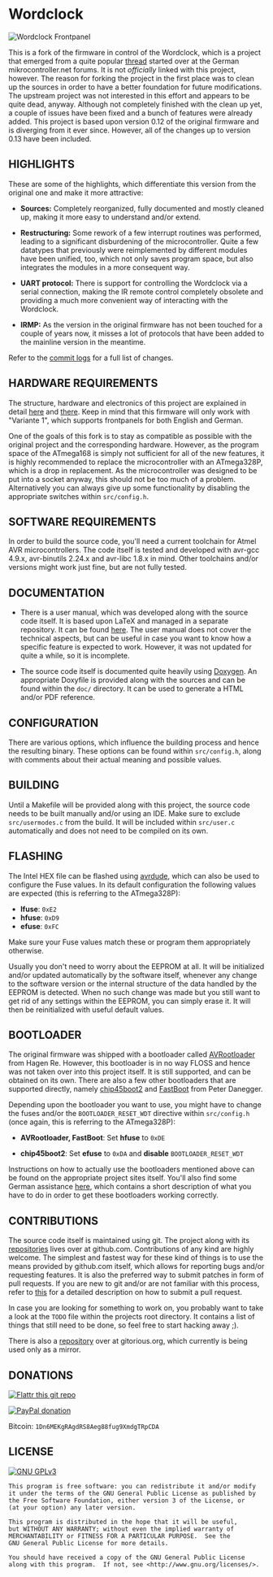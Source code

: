 # Wordclock

![Wordclock Frontpanel][0]

This is a fork of the firmware in control of the Wordclock, which is a project
that emerged from a quite popular [thread][1] started over at the German
mikrocontroller.net forums. It is not *officially* linked with this project,
however. The reason for forking the project in the first place was to clean up
the sources in order to have a better foundation for future modifications. The
upstream project was not interested in this effort and appears to be quite dead,
anyway. Although not completely finished with the clean up yet, a couple of
issues have been fixed and a bunch of features were already added. This project
is based upon version 0.12 of the original firmware and is diverging from it
ever since. However, all of the changes up to version 0.13 have been included.

## HIGHLIGHTS

These are some of the highlights, which differentiate this version from the
original one and make it more attractive:

- **Sources:** Completely reorganized, fully documented and mostly cleaned up,
  making it more easy to understand and/or extend.

- **Restructuring:** Some rework of a few interrupt routines was performed,
  leading to a significant disburdening of the microcontroller. Quite a few
  datatypes that previously were reimplemented by different modules have been
  unified, too, which not only saves program space, but also integrates the
  modules in a more consequent way.

- **UART protocol:** There is support for controlling the Wordclock via a
  serial connection, making the IR remote control completely obsolete and
  providing a much more convenient way of interacting with the Wordclock.

- **IRMP:** As the version in the original firmware has not been touched for a
  couple of years now, it misses a lot of protocols that have been added to
  the mainline version in the meantime.

Refer to the [commit logs][4] for a full list of changes.

## HARDWARE REQUIREMENTS

The structure, hardware and electronics of this project are explained in detail
[here][2] and [there][3]. Keep in mind that this firmware will only work with
"Variante 1", which supports frontpanels for both English and German.

One of the goals of this fork is to stay as compatible as possible with the
original project and the corresponding hardware. However, as the program space
of the ATmega168 is simply not sufficient for all of the new features, it is
highly recommended to replace the microcontroller with an ATmega328P, which is
a drop in replacement. As the microcontroller was designed to be put into a
socket anyway, this should not be too much of a problem. Alternatively you can
always give up some functionality by disabling the appropriate switches within
`src/config.h`.

## SOFTWARE REQUIREMENTS

In order to build the source code, you'll need a current toolchain for Atmel
AVR microcontrollers. The code itself is tested and developed with avr-gcc
4.9.x, avr-binutils 2.24.x and avr-libc 1.8.x in mind. Other toolchains and/or
versions might work just fine, but are not fully tested.

## DOCUMENTATION

- There is a user manual, which was developed along with the source code
  itself. It is based upon LaTeX and managed in a separate repository. It can
  be found [here][5]. The user manual does not cover the technical aspects, but
  can be useful in case you want to know how a specific feature is expected to
  work. However, it was not updated for quite a while, so it is incomplete.

- The source code itself is documented quite heavily using [Doxygen][6]. An
  appropriate Doxyfile is provided along with the sources and can be found
  within the `doc/` directory. It can be used to generate a HTML and/or PDF
  reference.

## CONFIGURATION

There are various options, which influence the building process and hence the
resulting binary. These options can be found within `src/config.h`, along with
comments about their actual meaning and possible values.

## BUILDING

Until a Makefile will be provided along with this project, the source code
needs to be built manually and/or using an IDE. Make sure to exclude
`src/usermodes.c` from the build. It will be included within `src/user.c`
automatically and does not need to be compiled on its own.

## FLASHING

The Intel HEX file can be flashed using [avrdude][7], which can also be used to
configure the Fuse values. In its default configuration the following values
are expected (this is referring to the ATmega328P):

- **lfuse**: `0xE2`
- **hfuse**: `0xD9`
- **efuse**: `0xFC`

Make sure your Fuse values match these or program them appropriately otherwise.

Usually you don't need to worry about the EEPROM at all. It will be initialized
and/or updated automatically by the software itself, whenever any change to the
software version or the internal structure of the data handled by the EEPROM is
detected. When no such change was made but you still want to get rid of any
settings within the EEPROM, you can simply erase it. It will then be
reinitialized with useful default values.

## BOOTLOADER

The original firmware was shipped with a bootloader called [AVRootloader][8]
from Hagen Re. However, this bootloader is in no way FLOSS and hence was not
taken over into this project itself. It is still supported, and can be obtained
on its own. There are also a few other bootloaders that are supported directly,
namely [chip45boot2][9] and [FastBoot][10] from Peter Danegger.

Depending upon the bootloader you want to use, you might have to change the
fuses and/or the `BOOTLOADER_RESET_WDT` directive within `src/config.h`
(once again, this is referring to the ATmega328P):

- **AVRootloader, FastBoot**: Set **hfuse** to `0xDE`

- **chip45boot2**: Set **efuse** to `0xDA` and **disable**
  `BOOTLOADER_RESET_WDT`

Instructions on how to actually use the bootloaders mentioned above can be
found on the appropriate project sites itself. You'll also find some German
assistance [here][3], which contains a short description of what you have to do
in order to get these bootloaders working correctly.

## CONTRIBUTIONS

The source code itself is maintained using git. The project along with its
[repositories][11] lives over at github.com. Contributions of any kind are
highly welcome. The simplest and fastest way for these kind of things is to use
the means provided by github.com itself, which allows for reporting bugs and/or
requesting features. It is also the preferred way to submit patches in form of
pull requests. If you are new to git and/or are not familiar with this process,
refer to [this][12] for a detailed description on how to submit a pull request.

In case you are looking for something to work on, you probably want to take a
look at the `TODO` file within the projects root directory. It contains a list
of things that still need to be done, so feel free to start hacking away ;).

There is also a [repository][13] over at gitorious.org, which currently is
being used only as a mirror.

## DONATIONS

[![Flattr this git repo](http://api.flattr.com/button/flattr-badge-large.png "Flattr This!")](https://flattr.com/submit/auto?user_id=johnpatcher&url=https://github.com/Wordclock/firmware)

[![PayPal donation](https://www.paypalobjects.com/de_DE/DE/i/btn/btn_donate_LG.gif "PayPal")](https://www.paypal.com/cgi-bin/webscr?cmd=_donations&business=karol%40babioch%2ede&lc=DE&item_name=Wordclock&no_note=0&currency_code=EUR&bn=PP%2dDonationsBF%3abtn_donateCC_LG%2egif%3aNonHostedGuest)

Bitcoin: `1Dn6MEKgRAgdRS8Aeg88fug9XmdgTRpCDA`

## LICENSE

[![GNU GPLv3](http://www.gnu.org/graphics/gplv3-127x51.png "GNU GPLv3")](http://www.gnu.org/licenses/gpl.html)

    This program is free software: you can redistribute it and/or modify
    it under the terms of the GNU General Public License as published by
    the Free Software Foundation, either version 3 of the License, or
    (at your option) any later version.

    This program is distributed in the hope that it will be useful,
    but WITHOUT ANY WARRANTY; without even the implied warranty of
    MERCHANTABILITY or FITNESS FOR A PARTICULAR PURPOSE.  See the
    GNU General Public License for more details.

    You should have received a copy of the GNU General Public License
    along with this program.  If not, see <http://www.gnu.org/licenses/>.

[0]: https://www.mikrocontroller.net/wikifiles/1/17/Wordclock-frontpanel.png "Wordclock Frontpanel"
[1]: https://www.mikrocontroller.net/topic/156661
[2]: https://www.mikrocontroller.net/articles/Word_Clock
[3]: https://www.mikrocontroller.net/articles/Word_Clock_Variante_1
[4]: https://github.com/Wordclock/firmware/commits/master
[5]: https://github.com/Wordclock/manual
[6]: https://www.stack.nl/~dimitri/doxygen/
[7]: http://www.nongnu.org/avrdude/
[8]: https://www.mikrocontroller.net/articles/AVR-Bootloader_mit_Verschl%C3%BCsselung_von_Hagen_Re
[9]: http://www.chip45.com/avr_bootloader_atmega_xmega_chip45boot2.php
[10]: https://www.mikrocontroller.net/articles/AVR_Bootloader_FastBoot_von_Peter_Dannegger
[11]: https://github.com/Wordclock
[12]: https://help.github.com/articles/using-pull-requests
[13]: https://gitorious.org/Wordclock
